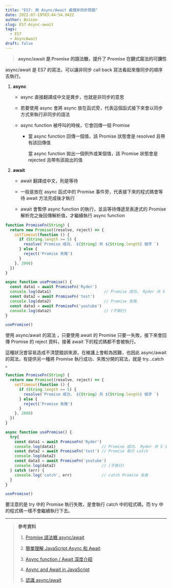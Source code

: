 ```yaml
---
title: "ES7: 用 Async/Await 處理非同步問題"
date: 2022-07-19T03:44:54.942Z
author: Boison
slug: ES7-Async-await
tags:
  - ES7
  - AsyncAwait
draft: false
---
```

> **async/await 是 Promise 的語法糖，提升了 Promise 在鏈式寫法的可讀性**

async/await 是 ES7 的寫法，可以讓非同步 call back 寫法看起來像同步的順序去執行。

1. **async**

   * async 直接翻譯成中文是異步，也就是非同步的意思

   * 若要使用 async 會將 async 放在函式旁，代表這個函式接下來會以同步方式來執行非同步的語法

   * async function 被呼叫的時候，它會回傳一個 Promise 

     * 當 async function 回傳一個值，該 Promise 狀態會是 resolved 且帶有該回傳值

       當 async function 拋出一個例外或某個值，該 Promise 狀態會是 rejected 且帶有該拋出的值

2. **await**

   * await 翻譯成中文，則是等待

   * 一般是放在 async 函式中的 Promise 事件旁，代表接下來的程式碼會等待 await 方法完成後才執行

   * await 會暫停 async function 的執行，並且等待傳遞至表達式的 Promise 解析完之後回傳解析值，才繼續執行 async function 

```javascript
function PromiseFn(String) {
  return new Promise((resolve, reject) => {
    setTimeout(function () {
      if (String.length >= 5) {
        resolve(`Promise 成功， ${String} 共 ${String.length} 個字 `)
      } else {
        reject('Promise 失敗')
      }
    }, 2000)
  })
}

async function usePromise() {
  const data1 = await PromiseFn('Ryder')
  console.log(data1)                       // Promise 成功， Ryder 共 5 個字
  const data2 = await PromiseFn('test')
  console.log(data2)                       // Promise 失敗
  const data3 = await PromiseFn('youtube')
  console.log(data2)                       // (不執行)
}

usePromise()
```

使用 async/await 的寫法 ，只要使用 await 的 Promise 只要一失敗，接下來會回傳 Promise 的 reject 資料，接著 await 下的程式碼都不會被執行。

這種狀況會容易造成不清楚錯誤來源，在維護上會較為困難，也因此 async/await 的寫法，有提供另一種將 Promise 執行成功、失敗分開的寫法，就是 try…catch 。

```javascript
function PromiseFn(String) {
  return new Promise((resolve, reject) => {
    setTimeout(function () {
      if (String.length >= 5) {
        resolve(`Promise 成功， ${String} 共 ${String.length} 個字 `)
      } else {
        reject('Promise 失敗')
      }
    }, 2000)
  })
}

async function usePromise() {
  try{
    const data1 = await PromiseFn('Ryder')
    console.log(data1)                    // Promise 成功， Ryder 共 5 個字 
    const data2 = await PromiseFn('test') // Promise 執行 catch
    console.log(data2) 
    const data3 = await PromiseFn('youtube')
    console.log(data2)                    // (不執行)
  } catch (err) {
    console.log('catch', err)             // catch Promise 失敗
  }
}

usePromise()
```

要注意的是 try 中的 Promise 執行失敗，是會執行 catch 中的程式碼，而 try 中的程式碼一樣不會繼續執行下去。

---

> **參考資料**
>
> 1. [Promise 語法糖 async/await](https://ithelp.ithome.com.tw/articles/10271869?sc\=iThelpR)
>
> 2. [簡單理解 JavaScript Async 和 Await](https://www.oxxostudio.tw/articles/201908/js-async-await.html)
>
> 3. [Async function / Await 深度介紹](https://www.casper.tw/development/2020/10/16/async-await/)
>
> 4. [Async and Await in JavaScript](https://pjchender.dev/javascript/js-async-await/)
>
> 5. [認識 async/await](https://ithelp.ithome.com.tw/articles/10232355)